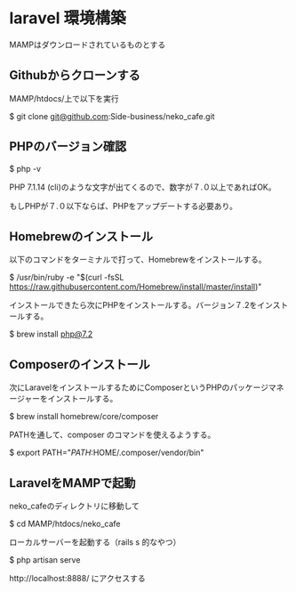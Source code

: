 # laravel 環境構築

MAMPはダウンロードされているものとする

## Githubからクローンする

MAMP/htdocs/上で以下を実行

$ git clone git@github.com:Side-business/neko_cafe.git

## PHPのバージョン確認

$ php -v

PHP 7.1.14 (cli)のような文字が出てくるので、数字が７.０以上であればOK。

もしPHPが７.０以下ならば、PHPをアップデートする必要あり。

## Homebrewのインストール

以下のコマンドをターミナルで打って、Homebrewをインストールする。

$ /usr/bin/ruby -e "$(curl -fsSL https://raw.githubusercontent.com/Homebrew/install/master/install)"
 
インストールできたら次にPHPをインストールする。バージョン７.2をインストールする。

$ brew install php@7.2

## Composerのインストール

次にLaravelをインストールするためにComposerというPHPのパッケージマネージャーをインストールする。

$ brew install homebrew/core/composer

PATHを通して、composer のコマンドを使えるようする。

$ export PATH="$PATH:$HOME/.composer/vendor/bin"

## LaravelをMAMPで起動

neko_cafeのディレクトリに移動して

$ cd MAMP/htdocs/neko_cafe

ローカルサーバーを起動する（rails s 的なやつ）

$ php artisan serve

http://localhost:8888/
にアクセスする